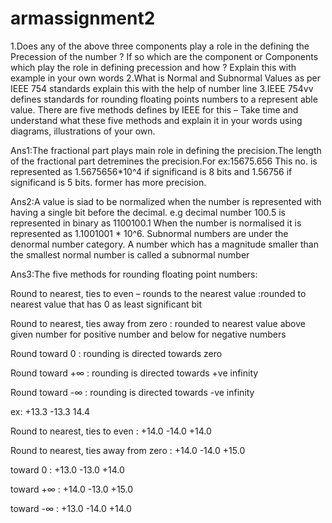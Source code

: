# armassignment2
1.Does any of the above three components play a role in the defining the Precession of the number ? If so which are the component or Components  which play the  role in defining precession  and how ? Explain this with example in your own words
2.What is Normal and Subnormal  Values as per IEEE 754  standards  explain this  with the  help of number line
3.IEEE 754vv defines standards for rounding floating points numbers to a represent able value. There are five methods defines by IEEE for this – Take time and  understand what these five methods and explain it in your words using diagrams, illustrations of your own.


Ans1:The fractional part plays main role in defining the precision.The length of the fractional part detremines the precision.For ex:15675.656 This no. is represented as 1.5675656*10^4 if significand is 8 bits and 1.56756 if significand is 5 bits. former has more precision.

Ans2:A value is siad to be normalized when the number is represented with having a single bit before the decimal. e.g decimal number 100.5 is represented in binary as 1100100.1 When the number is normalised it is represented as 1.1001001 * 10^6.
Subnormal numbers are under the denormal number category. A number which has a magnitude smaller than the smallest normal number is called a subnormal number


Ans3:The five methods for rounding floating point numbers:

Round to nearest, ties to even – rounds to the nearest value :rounded to nearest value that has 0 as least significant bit

Round to nearest, ties away from zero : rounded to nearest value above given number for positive number and below for negative numbers

Round toward 0 : rounding is directed towards zero

Round toward +∞ : rounding is directed towards +ve infinity

Round toward -∞ : rounding is directed towards -ve infinity

ex: +13.3 -13.3  14.4

Round to nearest, ties to even : +14.0 -14.0 +14.0

Round to nearest, ties away from zero : +14.0 -14.0 +15.0

toward 0 : +13.0 -13.0 +14.0

toward +∞ : +14.0 -13.0 +15.0

toward -∞ : +13.0 -14.0 +14.0
 
